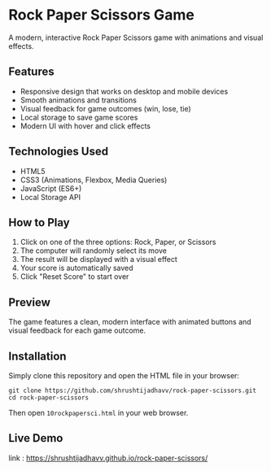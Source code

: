 # Rock Paper Scissors Game

A modern, interactive Rock Paper Scissors game with animations and visual effects.

## Features

- Responsive design that works on desktop and mobile devices
- Smooth animations and transitions
- Visual feedback for game outcomes (win, lose, tie)
- Local storage to save game scores
- Modern UI with hover and click effects

## Technologies Used

- HTML5
- CSS3 (Animations, Flexbox, Media Queries)
- JavaScript (ES6+)
- Local Storage API

## How to Play

1. Click on one of the three options: Rock, Paper, or Scissors
2. The computer will randomly select its move
3. The result will be displayed with a visual effect
4. Your score is automatically saved
5. Click "Reset Score" to start over

## Preview

The game features a clean, modern interface with animated buttons and visual feedback for each game outcome.

## Installation

Simply clone this repository and open the HTML file in your browser:

```
git clone https://github.com/shrushtijadhavv/rock-paper-scissors.git
cd rock-paper-scissors
```

Then open `10rockpapersci.html` in your web browser.

## Live Demo

link : https://shrushtijadhavv.github.io/rock-paper-scissors/ 
